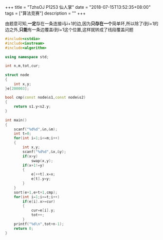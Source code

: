 +++
title = "TzhsOJ P1253 仙人掌"
date = "2018-07-15T13:52:35+08:00"
tags = ["算法竞赛"]
description = ""
+++


由题意可知,**一定**存在一条连接i与i+1的边,因为**只存在一个**简单环,所以除了i到i+1的边之外,**只能**有一条边覆盖i到i+1这个位置,这样就转成了线段覆盖问题

```cpp
#include<cstdio>
#include<iostream>
#include<algorithm>
  
using namespace std;
  
int n,m,tot,cur;
  
struct node
{
    int x,y;
}e[200003];
  
bool cmp(const node&s1,const node&s2)
{
    return s1.y<s2.y;
}
  
int main()
{
    scanf("%d%d",&n,&m);
    int t=0;
    for(int i=1;i<=m;i++)
    {
        int x,y;
        scanf("%d%d",&x,&y);
        if(x>y)
            swap(x,y);
        if(x+1!=y)
        {
            e[++t].x=x;
            e[t].y=y;
        }
    }
    sort(e+1,e+t+1,cmp);
    for(int i=1;i<=t;i++)
        if(e[i].x>=cur)
        {
            cur=e[i].y;
            tot++;
        }
    printf("%d\n",tot+n-1);
    return 0;
}

```